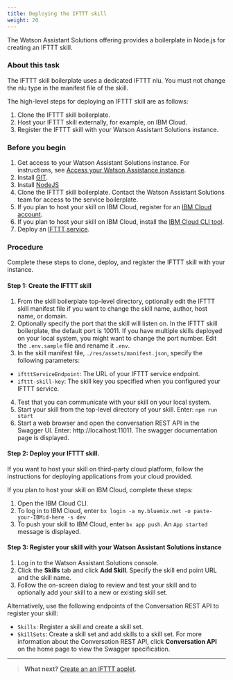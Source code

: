 ```yaml
---
title: Deploying the IFTTT skill
weight: 20
---
```

The Watson Assistant Solutions offering provides a boilerplate in Node.js for creating an IFTTT skill.

### About this task
The IFTTT skill boilerplate uses a dedicated IFTTT nlu.  You must not change the nlu type in the manifest file of the skill.

The high-level steps for deploying an IFTTT skill are as follows:
1. Clone the IFTTT skill boilerplate.
2. Host your IFTTT skill externally, for example, on IBM Cloud.
3. Register the IFTTT skill with your Watson Assistant Solutions instance.

### Before you begin
1. Get access to your Watson Assistant Solutions instance.  For instructions, see [Access your Watson Assistance  instance]({{site.baseurl}}/get-started/get-api-key/).
2. Install [GIT](https://git-scm.com/downloads).
3. Install [NodeJS](https://nodejs.org/dist/v8.9.1/)
4. Clone the IFTTT skill boilerplate.  Contact the Watson Assistant Solutions team for access to the service boilerplate.
4. If you plan to host your skill on IBM Cloud, register for an [IBM Cloud account](https://www.ibm.com/account/us-en/signup/register.html).
5. If you plan to host your skill on IBM Cloud, install the [IBM Cloud CLI tool](https://console.bluemix.net/docs/cli/index.html#cli).
6. Deploy an [IFTTT service]({{site.baseurl}}/ifttt/configure_wa_ifttt_service/).

### Procedure
Complete these steps to clone, deploy, and register the IFTTT skill with your instance.

#### Step 1: Create the IFTTT skill
1. From the skill boilerplate top-level directory, optionally edit the IFTTT skill manifest file if you want to change the skill name, author, host name, or domain.
2. Optionally specify the port that the skill will listen on.  In the  IFTTT skill boilerplate, the default port is 10011. If you have multiple skills deployed on your local system, you might want to change the port number.  Edit the ```.env.sample``` file and rename it ```.env```.
3. In the skill manifest file, `./res/assets/manifest.json`, specify the following parameters:
  - `iftttServiceEndpoint`: The URL of your IFTTT service endpoint.
  - `ifttt-skill-key`: The skill key you specified when you configured your IFTTT service.
4.  Test that you can communicate with your skill on your local system.
  1. Start your skill from the top-level directory of your skill.  Enter: ```npm run start```
  2. Start a web browser and open the conversation REST API in the Swagger UI.  Enter: http://localhost:11011. The swagger documentation page is displayed.

#### Step 2: Deploy your IFTTT skill.
If you want to host your skill on third-party cloud platform, follow the instructions for deploying applications from your cloud provided.

If you plan to host your skill on IBM Cloud, complete these steps:
1. Open the IBM Cloud CLI.
2. To log in to IBM Cloud, enter ```bx login -a my.bluemix.net -o paste-your-IBMid-here -s dev```
3. To push your skill to IBM Cloud, enter  ```bx app push```.  An ```App started``` message is displayed.

#### Step 3: Register your skill with your  Watson Assistant Solutions instance
1. Log in to the Watson Assistant Solutions console.
2. Click the **Skills** tab and click **Add Skill**.  Specify the skill end point URL and the skill name.
3. Follow the on-screen dialog to review and test your skill and to optionally add your skill to a new or existing skill set.

Alternatively, use the following endpoints of the Conversation REST API to register your skill:
- ```Skills```: Register a skill and create a skill set.
- ```SkillSets```: Create a skill set and add skills to a skill set.
For more information about the Conversation REST API, click **Conversation API** on the home page to view the Swagger specification.

---
> **What next?**
[Create an an IFTTT applet]({{site.baseurl}}/ifttt/create_an_applet/).
